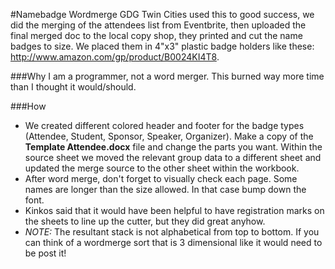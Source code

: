 #Namebadge Wordmerge
GDG Twin Cities used this to good success, we did the merging of the attendees list from Eventbrite, then uploaded the final merged doc to the local copy shop, they printed and cut the name badges to size.  We placed them in 4"x3" plastic badge holders like these: http://www.amazon.com/gp/product/B0024KI4T8.

###Why
I am a programmer, not a word merger.  This burned way more time than I thought it would/should.  

###How
- We created different colored header and footer for the badge types (Attendee, Student, Sponsor, Speaker, Organizer).  Make a copy of the **Template Attendee.docx** file and change the parts you want.  Within the source sheet we moved the relevant group data to a different sheet and updated the merge source to the other sheet within the workbook. 
- After word merge, don't forget to visually check each page.  Some names are longer than the size allowed. In that case bump down the font.
- Kinkos said that it would have been helpful to have registration marks on the sheets to line up the cutter, but they did great anyhow.
- _NOTE:_ The resultant stack is not alphabetical from top to bottom.  If you can think of a wordmerge sort that is 3 dimensional like it would need to be post it!

